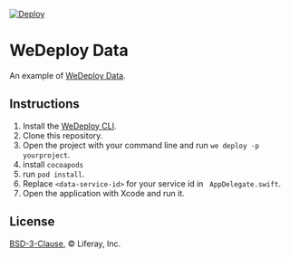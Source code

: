 [![Deploy](https://cdn.wedeploy.com/images/deploy.svg)](https://console.wedeploy.com/deploy?repo=https://github.com/wedeploy-examples/data-ios-example)

# WeDeploy Data

An example of [WeDeploy Data](https://wedeploy.com/docs/data/).

## Instructions

1. Install the [WeDeploy CLI](https://wedeploy.com/docs/intro/using-the-command-line/).
2. Clone this repository.
3. Open the project with your command line and run `we deploy -p yourproject`.
4. install `cocoapods`
5. run `pod install`.
6. Replace `<data-service-id>` for your service id in `
AppDelegate.swift`.
7. Open the application with Xcode and run it.

## License

[BSD-3-Clause](./LICENSE.md), © Liferay, Inc.
